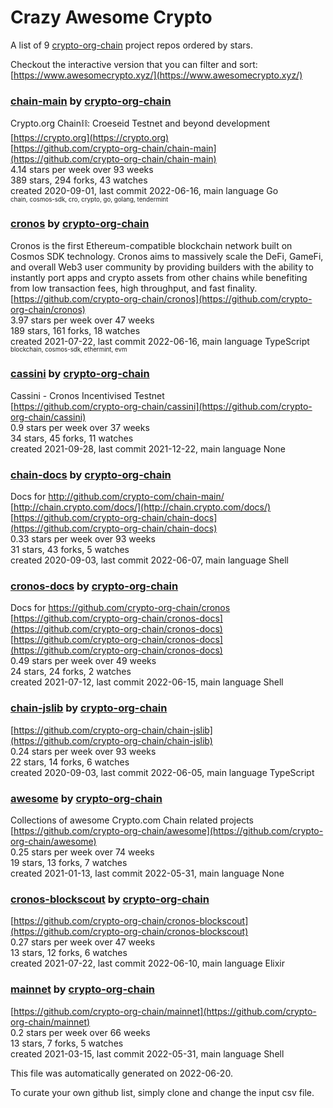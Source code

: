 # Crazy Awesome Crypto
A list of 9 [crypto-org-chain](https://github.com/crypto-org-chain) project repos ordered by stars.  

Checkout the interactive version that you can filter and sort: 
[https://www.awesomecrypto.xyz/](https://www.awesomecrypto.xyz/)  


### [chain-main](https://github.com/crypto-org-chain/chain-main) by [crypto-org-chain](https://github.com/crypto-org-chain)  
Crypto.org Chain⛓: Croeseid Testnet and beyond development  
[https://crypto.org](https://crypto.org)  
[https://github.com/crypto-org-chain/chain-main](https://github.com/crypto-org-chain/chain-main)  
4.14 stars per week over 93 weeks  
389 stars, 294 forks, 43 watches  
created 2020-09-01, last commit 2022-06-16, main language Go  
<sub><sup>chain, cosmos-sdk, cro, crypto, go, golang, tendermint</sup></sub>


### [cronos](https://github.com/crypto-org-chain/cronos) by [crypto-org-chain](https://github.com/crypto-org-chain)  
Cronos is the first Ethereum-compatible blockchain network built on Cosmos SDK technology. Cronos aims to massively scale the DeFi, GameFi, and overall Web3 user community by providing builders with the ability to instantly port apps and crypto assets from other chains while benefiting from low transaction fees, high throughput, and fast finality.  
[https://github.com/crypto-org-chain/cronos](https://github.com/crypto-org-chain/cronos)  
3.97 stars per week over 47 weeks  
189 stars, 161 forks, 18 watches  
created 2021-07-22, last commit 2022-06-16, main language TypeScript  
<sub><sup>blockchain, cosmos-sdk, ethermint, evm</sup></sub>


### [cassini](https://github.com/crypto-org-chain/cassini) by [crypto-org-chain](https://github.com/crypto-org-chain)  
Cassini - Cronos Incentivised Testnet  
[https://github.com/crypto-org-chain/cassini](https://github.com/crypto-org-chain/cassini)  
0.9 stars per week over 37 weeks  
34 stars, 45 forks, 11 watches  
created 2021-09-28, last commit 2021-12-22, main language None  


### [chain-docs](https://github.com/crypto-org-chain/chain-docs) by [crypto-org-chain](https://github.com/crypto-org-chain)  
Docs for http://github.com/crypto-com/chain-main/  
[http://chain.crypto.com/docs/](http://chain.crypto.com/docs/)  
[https://github.com/crypto-org-chain/chain-docs](https://github.com/crypto-org-chain/chain-docs)  
0.33 stars per week over 93 weeks  
31 stars, 43 forks, 5 watches  
created 2020-09-03, last commit 2022-06-07, main language Shell  


### [cronos-docs](https://github.com/crypto-org-chain/cronos-docs) by [crypto-org-chain](https://github.com/crypto-org-chain)  
Docs for https://github.com/crypto-org-chain/cronos  
[https://github.com/crypto-org-chain/cronos-docs](https://github.com/crypto-org-chain/cronos-docs)  
[https://github.com/crypto-org-chain/cronos-docs](https://github.com/crypto-org-chain/cronos-docs)  
0.49 stars per week over 49 weeks  
24 stars, 24 forks, 2 watches  
created 2021-07-12, last commit 2022-06-15, main language Shell  


### [chain-jslib](https://github.com/crypto-org-chain/chain-jslib) by [crypto-org-chain](https://github.com/crypto-org-chain)  
  
[https://github.com/crypto-org-chain/chain-jslib](https://github.com/crypto-org-chain/chain-jslib)  
0.24 stars per week over 93 weeks  
22 stars, 14 forks, 6 watches  
created 2020-09-03, last commit 2022-06-05, main language TypeScript  


### [awesome](https://github.com/crypto-org-chain/awesome) by [crypto-org-chain](https://github.com/crypto-org-chain)  
Collections of awesome Crypto.com Chain related projects  
[https://github.com/crypto-org-chain/awesome](https://github.com/crypto-org-chain/awesome)  
0.25 stars per week over 74 weeks  
19 stars, 13 forks, 7 watches  
created 2021-01-13, last commit 2022-05-31, main language None  


### [cronos-blockscout](https://github.com/crypto-org-chain/cronos-blockscout) by [crypto-org-chain](https://github.com/crypto-org-chain)  
  
[https://github.com/crypto-org-chain/cronos-blockscout](https://github.com/crypto-org-chain/cronos-blockscout)  
0.27 stars per week over 47 weeks  
13 stars, 12 forks, 6 watches  
created 2021-07-22, last commit 2022-06-10, main language Elixir  


### [mainnet](https://github.com/crypto-org-chain/mainnet) by [crypto-org-chain](https://github.com/crypto-org-chain)  
  
[https://github.com/crypto-org-chain/mainnet](https://github.com/crypto-org-chain/mainnet)  
0.2 stars per week over 66 weeks  
13 stars, 7 forks, 5 watches  
created 2021-03-15, last commit 2022-05-31, main language Shell  


This file was automatically generated on 2022-06-20.  

To curate your own github list, simply clone and change the input csv file.  